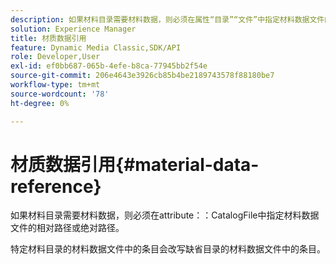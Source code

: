 ```yaml
---
description: 如果材料目录需要材料数据，则必须在属性“目录”“文件”中指定材料数据文件的相对路径或绝对路径。
solution: Experience Manager
title: 材质数据引用
feature: Dynamic Media Classic,SDK/API
role: Developer,User
exl-id: ef0bb687-065b-4efe-b8ca-77945bb2f54e
source-git-commit: 206e4643e3926cb85b4be2189743578f88180be7
workflow-type: tm+mt
source-wordcount: '78'
ht-degree: 0%

---
```


# 材质数据引用{#material-data-reference}

如果材料目录需要材料数据，则必须在attribute：：CatalogFile中指定材料数据文件的相对路径或绝对路径。

特定材料目录的材料数据文件中的条目会改写缺省目录的材料数据文件中的条目。

